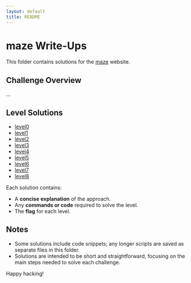 ```yaml
---
layout: default
title: README
---
```


# maze Write-Ups

This folder contains solutions for the [maze](https://overthewire.org/wargames/maze/) website. 

## Challenge Overview
...

## Level Solutions
- [level0](./maze0.md) 
- [level1](./maze1.md) 
- [level2](./maze2.md) 
- [level3](./maze3.md) 
- [level4](./maze4.md) 
- [level5](./maze5.md) 
- [level6](./maze6.md) 
- [level7](./maze7.md) 
- [level8](./maze8.md) 


Each solution contains:
- A **concise explanation** of the approach.
- Any **commands or code** required to solve the level.
- The **flag** for each level.

## Notes
- Some solutions include code snippets; any longer scripts are saved as separate files in this folder.
- Solutions are intended to be short and straightforward, focusing on the main steps needed to solve each challenge.
  
Happy hacking!
